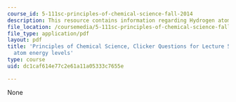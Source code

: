 ```yaml
---
course_id: 5-111sc-principles-of-chemical-science-fall-2014
description: This resource contains information regarding Hydrogen atom energy levels.
file_location: /coursemedia/5-111sc-principles-of-chemical-science-fall-2014/dc1caf614e77c2e61a11a05333c7655e_MIT5_111F14_Lec5Clkr.pdf
file_type: application/pdf
layout: pdf
title: 'Principles of Chemical Science, Clicker Questions for Lecture 5: Hydrogen
  atom energy levels'
type: course
uid: dc1caf614e77c2e61a11a05333c7655e

---
```

None